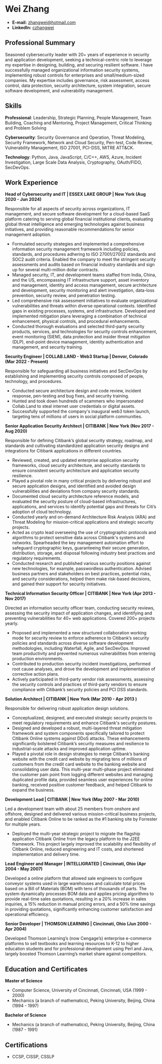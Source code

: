 # Wei Zhang

- **E-mail:** zhangwei@hotmail.com
- **LinkedIn:** [czhangwei](https://www.linkedin.com/in/czhangwei/)

## Professional Summary
Seasoned cybersecurity leader with 20+ years of experience in security and application development, seeking a technical-centric role to leverage my expertise in designing, building, and securing resilient software. I have successfully managed organizational information security systems, implementing robust controls for enterprises and small/medium-sized companies. My expertise includes governance, risk assessment, access control, data protection, security architecture, system integration, secure software development, and vulnerability management.

## Skills

**Professional**: Leadership, Strategic Planning, People Management, Team Building, Coaching and Mentoring, Project Management, Critical Thinking and Problem Solving

**Cybersecurity**: Security Governance and Operation, Threat Modeling, Security Framework, Network and Cloud Security, Pen-test, Code Review, Vulnerability Management, ISO 27001, PCI-DSS, MITRE ATT&CK.

**Technology**: Python, Java, JavaScript, C/C++, AWS, Azure, Incident Investigation, Large Scale Data Analysis, Cryptography, OAuth/FIDO, SecDevOps.

## Work Experience

**Head of Cybersecurity and IT | ESSEX LAKE GROUP | New York (Aug 2020 - Jun 2024)**

Responsible for all aspects of security across organizations, IT management, and secure software development for a cloud-based SaaS platform catering to serving global financial institutional clients, evaluating global threat intelligence and emerging technologies against business initiatives, and providing reasonable recommendations for senior management adoption.

- Formulated security strategies and implemented a comprehensive information security management framework including policies, standards, and procedures adhering to ISO 27001/27002 standards and SOC2 audit criteria. Enabled the company to meet the stringent security assessments and audits based on financial industry standards and sign up for several multi-million dollar contracts.
- Managed security, IT, and development teams staffed from India, China, and the US, encompassing IT infrastructure support, asset inventory and management, identity and access management, secure architecture and development, security monitoring and alert investigation, data-loss prevention, security review, and penetration testing.
- Led comprehensive risk assessment initiatives to evaluate organizational vulnerabilities and threats within diverse operational contexts. Identified gaps in existing processes, systems, and infrastructure. Developed and implemented mitigation plans leveraging a combination of technical enhancement, physical controls, and procedural enhancements.
- Conducted thorough evaluations and selected third-party security products, services, and technologies for security controls enhancement, event monitoring (SIEM), data protection and insider threat mitigation (DLP), end-point device management, identity authentication and management, and security training.

**Security Engineer | COLLAB.LAND - Web3 Startup | Denvor, Colorado (Mar 2022 - Present)**

Responsible for safeguarding all business initiatives and SecDevOps by establishing and implementing security controls composed of people, technology, and procedures.

- Conducted secure architecture design and code review, incident response, pen-testing and bug fixes, and security training.
- Hunted and took down hundreds of scammers who impersonated Collab.Land to steal internet user credentials or digital assets.
- Successfully supported the company's inaugural web3 token launch, targeting tens of millions of users in social platform communities.

**Senior Application Security Architect | CITIBANK | New York (Nov 2017 - Aug 2020)**

Responsible for defining Citibank’s global security strategy, roadmap, and standards and cultivating standardized application security designs and integrations for Citibank applications in different countries.

- Reviewed, created, and updated enterprise application security frameworks, cloud security architecture, and security standards to ensure consistent security architecture and application security resilience.
- Played a pivotal role in many critical projects by delivering robust and secure application designs, and identified and avoided design vulnerabilities and deviations from company security standards.
- Documented cloud security architecture reference models, and evaluated the security posture of cloud-based infrastructures, applications, and services to identify potential gaps and threats for Citi’s adoption of cloud technology.
- Conducted yearly and on-demand Architecture Risk Analysis (ARA) and Threat Modeling for mission-critical applications and strategic security projects.
- Acted as crypto lead overseeing the use of cryptographic protocols and algorithms to protect sensitive data across Citibank's systems and networks. Spearheaded the key management automation effort to safeguard cryptographic keys, guaranteeing their secure generation, distribution, storage, and disposal following industry best practices and regulatory requirements.
- Conducted research and published various security positions against new technologies, for example, passwordless authentication. Advised business partners and stakeholders on best practices, potential risks, and security considerations, helped them make risk-based decisions, and gained their support for security initiatives.
 
**Technical Information Security Officer | CITIBANK | New York (Apr 2013 - Nov 2017)**

Directed an information security officer team, conducting security reviews, assessing the security impact of application changes, and identifying and preventing vulnerabilities for 40+ web applications. Covered 200+ projects yearly.

- Proposed and implemented a new structured collaboration working mode for security review to enforce adherence to Citibank’s security policies and standards across diverse software development methodologies, including Waterfall, Agile, and SecDevOps. Improved team productivity and prevented numerous vulnerabilities from entering production environments.
- Contributed to production security incident investigations, performed root cause analyses, and drove the development and implementation of corrective action plans.
- Actively participated in third-party vendor risk assessments, assessing the security controls and practices of third-party vendors to ensure compliance with Citibank’s security policies and PCI DSS standards.
   
**Solution Architect | CITIBANK | New York (Mar 2010 - Apr 2013 )**

Responsible for delivering robust application design solutions.

- Conceptualized, designed, and executed strategic security projects to meet regulatory requirements and enhance Citibank's security postures.
- Designed and developed a robust, multi-layered threat mitigation framework and system components specifically tailored to protect Citibank Online systems against DDoS attacks. These enhancements significantly bolstered Citibank’s security measures and resilience to industrial-scale attacks and improved application uptime.
- Played a pivotal role in design strategies to merge Citibank’s banking website with the credit card website by migrating tens of millions of customers from the credit card website to the banking website and consolidating user data. This multi-year multi-phase project eliminated the customer pain point from logging different websites and managing duplicated profile data, provided seamless user experiences for online banking, received positive customer feedback, and helped Citibank to expand the business.

**Development Lead | CITIBANK | New York (May 2007 - Mar 2010)**

Led a development team with about 25 members from onshore and offshore, designed and delivered various mission-critical business projects, and enabled Citibank Online to be ranked as the #1 banking site by Forrester for multiple years.

- Deployed the multi-year strategic project to migrate the flagship application Citibank Online from the legacy platform to the J2EE framework. This project largely improved the scalability and flexibility of Citibank Online, reduced engineering and IT costs, and shortened implementation and delivery time.

**Lead Engineer and Manager | INTELLIGRATED | Cincinnati, Ohio (Apr 2004 - May 2007)**

Developed a online platform that allowed sale engineers to configure conveyor systems used in large warehouses and calculate total prices based on a Bill of Materials (BOM) with tens of thousands of parts. The system dynamically processes BOM data and applies pricing algorithms to provide real-time sales quotations, resulting in a 20% increase in sales inquiries, a 15% reduction in manual pricing errors, and a 50% time savings in providing quotations, significantly enhancing customer satisfaction and operational efficiency.

**Senior Developer | THOMSON LEARNING | Cincinnati, Ohio (Jun 2000 - Apr 2004)**

Developed Thomson Learning’s (now Cengage’s) enterprise e-commerce platforms to sell textbooks and learning resources to K-12 to higher education students and for professional development using Perl and Java, largely boosted Thomson Learning’s market share against competitors.

## Education and Certificates

**Master of Science** 

- Computer Science, University of Cincinnati, Cincinnati, USA (1999 - 2000)
- Mechanics (a branch of mathematics), Peking University, Beijing, China (1994 - 1997)

**Bachelor of Science**
- Mechanics (a branch of mathematics), Peking University, Beijing, China (1987 - 1991) 

## Certifications 

- CCSP, CISSP, CSSLP
